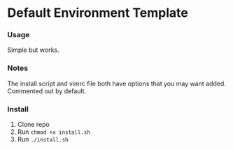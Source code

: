 # Default Environment Template

### Usage
Simple but works.

### Notes
The install script and vimrc file both have options that you may want added.  Commented out by default.

### Install
1. Clone repo
2. Run `chmod +x install.sh`
3. Run `./install.sh`
